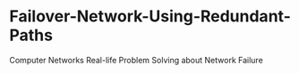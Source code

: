 # Failover-Network-Using-Redundant-Paths
Computer Networks Real-life Problem Solving about Network Failure 
